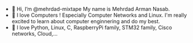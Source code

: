 - 👋 Hi, I’m @mehrdad-mixtape
My name is  Mehrdad Arman Nasab.
- 💞️ I love Computers ! Especially Computer Networks and Linux.
I'm really excited to learn about computer enginnering and do my best.
- 🌱 I love Python, Linux, C, RaspberryPi family, STM32 family, Cisco networks, Cloud,...
<!---
mehrdad-mixtape/mehrdad-mixtape is a ✨ special ✨ repository because its `README.md` (this file) appears on your GitHub profile.
You can click the Preview link to take a look at your changes.
--->
